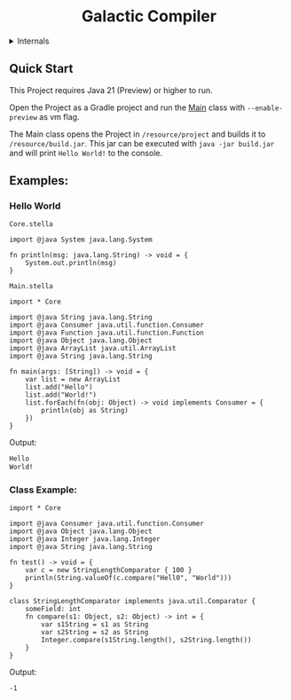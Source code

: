 
<h1 align="center">Galactic Compiler</h1>

<details>
<summary>Internals</summary>

* Main Entry File [Universe](src/main/java/de/plixo/galactic/Universe.java)
* [Lexer](src/main/java/de/plixo/galactic/lexer)
* [Parser](src/main/java/de/plixo/galactic/parsing)
* [High Level](src/main/java/de/plixo/galactic/high_level)
* [Typed](src/main/java/de/plixo/galactic/typed)
* [Code Generation](src/main/java/de/plixo/galactic/codegen)

</details>

## Quick Start

This Project requires Java 21 (Preview) or higher to run.

Open the Project as a Gradle project and run the [Main](src/main/java/de/plixo/galactic/Main.java) 
class with `--enable-preview` as vm flag.

The Main class opens the Project in `/resource/project` and builds it to `/resource/build.jar`.
This jar can be executed with `java -jar build.jar` and will print `Hello World!` to the console.


## Examples:

### Hello World
`Core.stella`
```
import @java System java.lang.System

fn println(msg: java.lang.String) -> void = {
    System.out.println(msg)
}
```

`Main.stella`
```
import * Core

import @java String java.lang.String
import @java Consumer java.util.function.Consumer
import @java Function java.util.function.Function
import @java Object java.lang.Object
import @java ArrayList java.util.ArrayList
import @java String java.lang.String

fn main(args: [String]) -> void = {
    var list = new ArrayList
    list.add("Hello")
    list.add("World!")
    list.forEach(fn(obj: Object) -> void implements Consumer = {
        println(obj as String)
    })
}
```
Output:
```cmd
Hello
World!
```

### Class Example:
```
import * Core

import @java Consumer java.util.function.Consumer
import @java Object java.lang.Object
import @java Integer java.lang.Integer
import @java String java.lang.String

fn test() -> void = {
    var c = new StringLengthComparator { 100 }
    println(String.valueOf(c.compare("Hell0", "World")))
}

class StringLengthComparator implements java.util.Comparator {
    someField: int
    fn compare(s1: Object, s2: Object) -> int = {
        var s1String = s1 as String
        var s2String = s2 as String
        Integer.compare(s1String.length(), s2String.length())
    }
}
```
Output:
```cmd
-1
```
